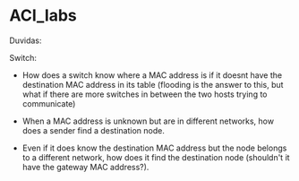 # ACI_labs

Duvidas: 

Switch:
  - How does a switch know where a MAC address is if it doesnt have the destination MAC address in its table (flooding is the answer to this, but what if there are more switches in between the two hosts trying to communicate)
 
  - When a MAC address is unknown but are in different networks, how does a sender find a destination node.
  - Even if it does know the destination MAC address but the node belongs to a different network, how does it find the destination node (shouldn't it have the gateway MAC address?).

